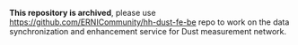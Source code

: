 **This repository is archived**, please use https://github.com/ERNICommunity/hh-dust-fe-be repo
to work on the data synchronization and enhancement service for Dust measurement network.
